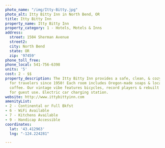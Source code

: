 ```yaml
---
photo_name: "/img/Itty-Bitty.jpg"
photo_alt: Itty Bitty Inn in North Bend, OR
title: Itty Bitty Inn
property_name: Itty Bitty Inn
property_category: 1 - Hotels, Motels & Inns
address:
  street: 1504 Sherman Avenue
  street2: 
  city: North Bend
  state: OR
  zip: '97459'
phone_toll_free: 
phone_local: 541-756-6398
units: '5'
cost: 2 - $$
property_description: The Itty Bitty Inn provides a safe, clean, & cozy atmosphere
  for travelers since 1950! Each room includes Oregon-made soaps & locally roasted
  coffee. Our vintage vibe features bicycles, record players & rebuilt Ataris available
  for guest use. Electric car charging station.
website: http://www.ittybittyinn.com
amenityList:
- 2 - Continental or Full Bkfst
- 6 - WiFi Available
- 7 - Kitchens Available
- 9 - Handicap Accessible
coordinates:
  lat: '43.412963'
  lng: "-124.224281"

---
```


